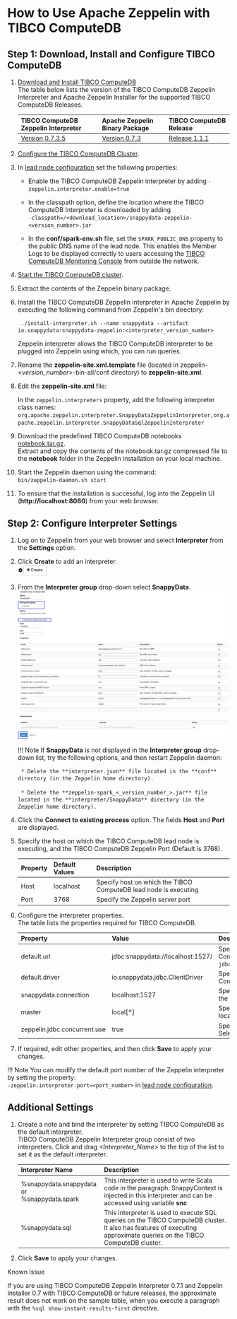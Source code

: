 <a id="howto-zeppelin"></a>
# How to Use Apache Zeppelin with TIBCO ComputeDB

## Step 1: Download, Install and Configure TIBCO ComputeDB
1. [Download and Install TIBCO ComputeDB](../install/install_on_premise.md#download-snappydata) </br>
 The table below lists the version of the TIBCO ComputeDB Zeppelin Interpreter and Apache Zeppelin Installer for the supported TIBCO ComputeDB Releases.

    | TIBCO ComputeDB Zeppelin Interpreter | Apache Zeppelin Binary Package | TIBCO ComputeDB Release|
	|--------|--------|--------|
    |[Version 0.7.3.5](https://github.com/SnappyDataInc/zeppelin-interpreter/releases/tag/v0.7.3.5) |[Version 0.7.3](http://archive.apache.org/dist/zeppelin/zeppelin-0.7.3/zeppelin-0.7.3-bin-netinst.tgz) |[Release 1.1.1](https://edelivery.tibco.com)|

2. [Configure the TIBCO ComputeDB Cluster](../configuring_cluster/configuring_cluster.md).

3. In [lead node configuration](../configuring_cluster/configuring_cluster.md#configuring-leads) set the following properties:

	- Enable the TIBCO ComputeDB Zeppelin interpreter by adding `-zeppelin.interpreter.enable=true` 

    - In the classpath option, define the location where the TIBCO ComputeDB Interpreter is downloaded by adding</br>
    `-classpath=/<download_location>/snappydata-zeppelin-<version_number>.jar`

    - In the **conf/spark-env.sh** file, set the `SPARK_PUBLIC_DNS` property to the public DNS name of the lead node. This enables the Member Logs to be displayed correctly to users accessing the [TIBCO ComputeDB Monitoring Console](../monitoring/monitoring.md) from outside the network.

4. [Start the TIBCO ComputeDB cluster](start_snappy_cluster.md).

5. Extract the contents of the Zeppelin binary package. </br> 

6. Install the TIBCO ComputeDB Zeppelin interpreter in Apache Zeppelin by executing the following command from Zeppelin's bin directory: </br>

        ./install-interpreter.sh --name snappydata --artifact io.snappydata:snappydata-zeppelin:<interpreter_version_number> 

    Zeppelin interpreter allows the TIBCO ComputeDB interpreter to be plugged into Zeppelin using which, you can run queries.

7. Rename the **zeppelin-site.xml.template** file (located in zeppelin-<_version_number_>-bin-all/conf directory) to **zeppelin-site.xml**.

8. Edit the **zeppelin-site.xml** file: 

    In the `zeppelin.interpreters` property, add the following interpreter class names: `org.apache.zeppelin.interpreter.SnappyDataZeppelinInterpreter,org.apache.zeppelin.interpreter.SnappyDataSqlZeppelinInterpreter`

9. Download the predefined TIBCO ComputeDB notebooks [notebook.tar.gz](https://github.com/SnappyDataInc/zeppelin-interpreter/blob/notes/examples/notebook/notebook.tar.gz). </br> Extract and copy the contents of the notebook.tar.gz  compressed file to the **notebook** folder in the Zeppelin installation on your local machine.

10. Start the Zeppelin daemon using the command: </br> `bin/zeppelin-daemon.sh start`

11. To ensure that the installation is successful, log into the Zeppelin UI (**http://localhost:8080**) from your web browser.

## Step 2: Configure Interpreter Settings

1. Log on to Zeppelin from your web browser and select **Interpreter** from the **Settings** option.

2. Click **Create** to add an interpreter.</br> ![Create](../Images/create_interpreter.png)	 

3. From the **Interpreter group** drop-down select **SnappyData**.
	 ![Configure Interpreter](../Images/snappydata_interpreter_properties.png)

	!!! Note
    	If **SnappyData** is not displayed in the **Interpreter group** drop-down list, try the following options, and then restart Zeppelin daemon: 

    	* Delete the **interpreter.json** file located in the **conf** directory (in the Zeppelin home directory).

    	* Delete the **zeppelin-spark_<_version_number_>.jar** file located in the **interpreter/SnappyData** directory (in the Zeppelin home directory).


4. Click the **Connect to existing process** option. The fields **Host** and **Port** are displayed.

5. Specify the host on which the TIBCO ComputeDB lead node is executing, and the TIBCO ComputeDB Zeppelin Port (Default is 3768).
	
	| Property | Default Values | Description |
	|--------|--------| -------- |
	|Host|localhost        |Specify host on which the TIBCO ComputeDB lead node is executing  |
	|Port        |3768        |Specify the Zeppelin server port  |
	
6. Configure the interpreter properties. </br>The table lists the properties required for TIBCO ComputeDB.

	| Property | Value | Description |
	|--------|--------| -------- |
	|default.url|jdbc:snappydata://localhost:1527/	| Specify the JDBC URL for TIBCO ComputeDB cluster in the format `jdbc:snappydata://<locator_hostname>:1527` |
	|default.driver|io.snappydata.jdbc.ClientDriver| Specify the JDBC driver for TIBCO ComputeDB|
	|snappydata.connection|localhost:1527| Specify the `host:clientPort` combination of the locator for the JDBC connection |
	|master|local[*]| Specify the URI of the spark master (only local/split mode) |
	|zeppelin.jdbc.concurrent.use|true| Specify the Zeppelin scheduler to be used. </br>Select **True** for Fair and **False** for FIFO | 

7. If required, edit other properties, and then click **Save** to apply your changes.</br>


!!! Note
	You can modify the default port number of the Zeppelin interpreter by setting the property:</br>
	`-zeppelin.interpreter.port=<port_number>` in [lead node configuration](../configuring_cluster/configuring_cluster.md#configuring-leads). 

## Additional Settings

1. Create a note and bind the interpreter by setting TIBCO ComputeDB as the default interpreter.</br> TIBCO ComputeDB Zeppelin Interpreter group consist of two interpreters. Click and drag *<_Interpreter_Name_>* to the top of the list to set it as the default interpreter.

	| Interpreter Name | Description |
	|--------|--------|
    | %snappydata.snappydata or </br> %snappydata.spark | This interpreter is used to write Scala code in the paragraph. SnappyContext is injected in this interpreter and can be accessed using variable **snc** |
    |%snappydata.sql | This interpreter is used to execute SQL queries on the TIBCO ComputeDB cluster. It also has features of executing approximate queries on the TIBCO ComputeDB cluster.|

2. Click **Save** to apply your changes.

<heading2> Known Issue</heading2>

If you are using TIBCO ComputeDB Zeppelin Interpreter 0.7.1 and Zeppelin Installer 0.7 with TIBCO ComputeDB or future releases, the approximate result does not work on the sample table, when you execute a paragraph with the `%sql show-instant-results-first` directive.


